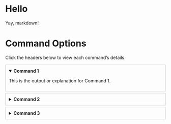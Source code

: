 # Hello

Yay, markdown!

# Command Options

Click the headers below to view each command’s details.

<details open style="border: 1px solid #ccc; padding: 10px; margin-bottom: 5px;">
  <summary style="cursor: pointer; font-weight: bold;">Command 1</summary>
  <p>This is the output or explanation for Command 1.</p>
</details>

<details style="border: 1px solid #ccc; padding: 10px; margin-bottom: 5px;">
  <summary style="cursor: pointer; font-weight: bold;">Command 2</summary>
  <p>This is the output or explanation for Command 2.</p>
</details>

<details style="border: 1px solid #ccc; padding: 10px;">
  <summary style="cursor: pointer; font-weight: bold;">Command 3</summary>
  <p>This is the output or explanation for Command 3.</p>
</details>
